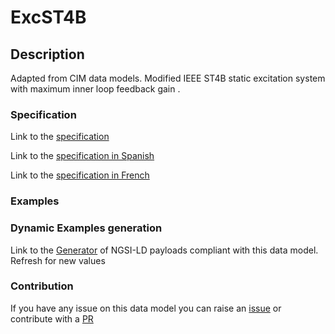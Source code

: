 # ExcST4B

## Description 

Adapted from CIM data models. Modified IEEE ST4B static excitation system with maximum inner loop feedback gain .
### Specification

Link to the [specification](https://smart-data-models.github.io/dataModel.EnergyCIM/ExcST4B/doc/spec.md)

Link to the [specification in Spanish](https://smart-data-models.github.io/dataModel.EnergyCIM/ExcST4B/doc/spec_ES.md)

Link to the [specification in French](https://smart-data-models.github.io/dataModel.EnergyCIM/ExcST4B/doc/spec_FR.md)
### Examples
### Dynamic Examples generation

Link to the [Generator](https://smartdatamodels.org/extra/ngsi-ld_generator_v0.91.php?schemaUrl=https://raw.githubusercontent.com/smart-data-models/dataModel.EnergyCIM/master/ExcST4B/schema.json&email=info@smartdatamodels.org) of NGSI-LD payloads compliant with this data model. Refresh for new values
### Contribution

 If you have any issue on this data model you can raise an [issue](https://github.com/smart-data-models/dataModel.EnergyCIM/issues)  or contribute with a [PR](https://github.com/smart-data-models/dataModel.EnergyCIM/pulls)